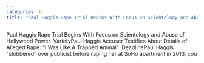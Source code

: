 ```yaml
---
categories: b
title: "Paul Haggis Rape Trial Begins With Focus on Scientology and Abuse of Hollywood Power  Variety"
---
```

Paul Haggis Rape Trial Begins With Focus on Scientology and Abuse of Hollywood Power&nbsp;&nbsp;VarietyPaul Haggis Accuser Testifies About Details of Alleged Rape: “I Was Like A Trapped Animal”&nbsp;&nbsp;DeadlinePaul Haggis "slobbered" over publicist before raping her at SoHo apartment in 2013, cou